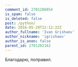 ```yaml
---
comment_id: 2701286954
is_spam: false
is_deleted: false
post: /python/
date: 2016-05-29T12:12:22Z
author_fullname: 'Ivan Grishaev'
author_nickname: 'igrishaev'
author_is_anon: false
parent_id: 2701202162
---
```


<p>Благодарю, поправил.</p>
